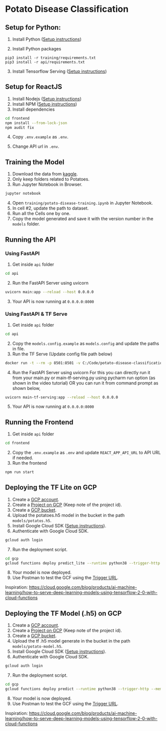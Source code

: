 # Potato Disease Classification

## Setup for Python:

1. Install Python ([Setup instructions](https://wiki.python.org/moin/BeginnersGuide))

2. Install Python packages

```
pip3 install -r training/requirements.txt
pip3 install -r api/requirements.txt
```

3. Install Tensorflow Serving ([Setup instructions](https://www.tensorflow.org/tfx/serving/setup))

## Setup for ReactJS

1. Install Nodejs ([Setup instructions](https://nodejs.org/en/download/package-manager/))
2. Install NPM ([Setup instructions](https://www.npmjs.com/get-npm))
3. Install dependencies

```bash
cd frontend
npm install --from-lock-json
npm audit fix
```

4. Copy `.env.example` as `.env`.

5. Change API url in `.env`.


## Training the Model

1. Download the data from [kaggle](https://www.kaggle.com/arjuntejaswi/plant-village).
2. Only keep folders related to Potatoes.
3. Run Jupyter Notebook in Browser.

```bash
jupyter notebook
```

4. Open `training/potato-disease-training.ipynb` in Jupyter Notebook.
5. In cell #2, update the path to dataset.
6. Run all the Cells one by one.
7. Copy the model generated and save it with the version number in the `models` folder.

## Running the API

### Using FastAPI

1. Get inside `api` folder

```bash
cd api
```

2. Run the FastAPI Server using uvicorn

```bash
uvicorn main:app --reload --host 0.0.0.0
```

3. Your API is now running at `0.0.0.0:8000`

### Using FastAPI & TF Serve

1. Get inside `api` folder

```bash
cd api
```

2. Copy the `models.config.example` as `models.config` and update the paths in file.
3. Run the TF Serve (Update config file path below)

```bash
docker run -t --rm -p 8501:8501 -v C:/Code/potato-disease-classification:/potato-disease-classification tensorflow/serving --rest_api_port=8501 --model_config_file=/potato-disease-classification/models.config
```

4. Run the FastAPI Server using uvicorn
   For this you can directly run it from your main.py or main-tf-serving.py using pycharm run option (as shown in the video tutorial)
   OR you can run it from command prompt as shown below,

```bash
uvicorn main-tf-serving:app --reload --host 0.0.0.0
```

5. Your API is now running at `0.0.0.0:8000`

## Running the Frontend

1. Get inside `api` folder

```bash
cd frontend
```

2. Copy the `.env.example` as `.env` and update `REACT_APP_API_URL` to API URL if needed.
3. Run the frontend

```bash
npm run start
```

## Deploying the TF Lite on GCP

1. Create a [GCP account](https://console.cloud.google.com/freetrial/signup/tos?_ga=2.25841725.1677013893.1627213171-706917375.1627193643&_gac=1.124122488.1627227734.Cj0KCQjwl_SHBhCQARIsAFIFRVVUZFV7wUg-DVxSlsnlIwSGWxib-owC-s9k6rjWVaF4y7kp1aUv5eQaAj2kEALw_wcB).
2. Create a [Project on GCP](https://cloud.google.com/appengine/docs/standard/nodejs/building-app/creating-project) (Keep note of the project id).
3. Create a [GCP bucket](https://console.cloud.google.com/storage/browser/).
4. Upload the potatoes.h5 model in the bucket in the path `models/potatos.h5`.
5. Install Google Cloud SDK ([Setup instructions](https://cloud.google.com/sdk/docs/quickstarts)).
6. Authenticate with Google Cloud SDK.

```bash
gcloud auth login
```

7. Run the deployment script.

```bash
cd gcp
gcloud functions deploy predict_lite --runtime python38 --trigger-http --memory 512 --project project_id
```

8. Your model is now deployed.
9. Use Postman to test the GCF using the [Trigger URL](https://cloud.google.com/functions/docs/calling/http).

Inspiration: https://cloud.google.com/blog/products/ai-machine-learning/how-to-serve-deep-learning-models-using-tensorflow-2-0-with-cloud-functions

## Deploying the TF Model (.h5) on GCP

1. Create a [GCP account](https://console.cloud.google.com/freetrial/signup/tos?_ga=2.25841725.1677013893.1627213171-706917375.1627193643&_gac=1.124122488.1627227734.Cj0KCQjwl_SHBhCQARIsAFIFRVVUZFV7wUg-DVxSlsnlIwSGWxib-owC-s9k6rjWVaF4y7kp1aUv5eQaAj2kEALw_wcB).
2. Create a [Project on GCP](https://cloud.google.com/appengine/docs/standard/nodejs/building-app/creating-project) (Keep note of the project id).
3. Create a [GCP bucket](https://console.cloud.google.com/storage/browser/).
4. Upload the tf .h5 model generate in the bucket in the path `models/potato-model.h5`.
5. Install Google Cloud SDK ([Setup instructions](https://cloud.google.com/sdk/docs/quickstarts)).
6. Authenticate with Google Cloud SDK.

```bash
gcloud auth login
```

7. Run the deployment script.

```bash
cd gcp
gcloud functions deploy predict --runtime python38 --trigger-http --memory 512 --project project_id
```

8. Your model is now deployed.
9. Use Postman to test the GCF using the [Trigger URL](https://cloud.google.com/functions/docs/calling/http).

Inspiration: https://cloud.google.com/blog/products/ai-machine-learning/how-to-serve-deep-learning-models-using-tensorflow-2-0-with-cloud-functions

